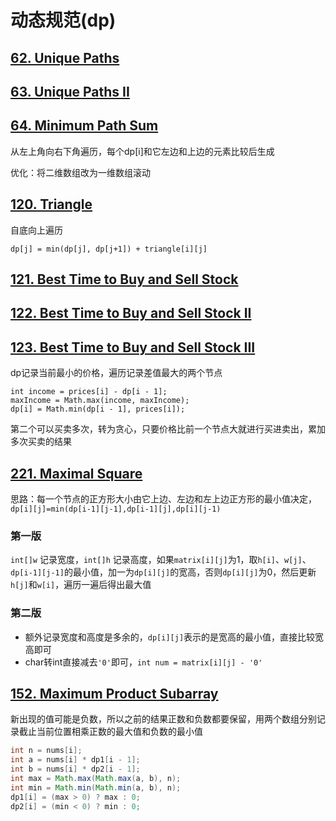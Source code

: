 # 动态规范(dp)

## [62. Unique Paths](https://leetcode.com/problems/unique-paths)
## [63. Unique Paths II](https://leetcode.com/problems/unique-paths-ii)
## [64. Minimum Path Sum](https://leetcode.com/problems/minimum-path-sum)

从左上角向右下角遍历，每个dp[i]和它左边和上边的元素比较后生成

优化：将二维数组改为一维数组滚动

## [120. Triangle](https://leetcode.com/problems/triangle)

自底向上遍历

```                
dp[j] = min(dp[j], dp[j+1]) + triangle[i][j]
```

## [121. Best Time to Buy and Sell Stock](https://leetcode.com/problems/best-time-to-buy-and-sell-stock)
## [122. Best Time to Buy and Sell Stock II](https://leetcode.com/problems/best-time-to-buy-and-sell-stock-ii)
## [123. Best Time to Buy and Sell Stock III](https://leetcode.com/problems/best-time-to-buy-and-sell-stock-iii)

dp记录当前最小的价格，遍历记录差值最大的两个节点
```
int income = prices[i] - dp[i - 1];
maxIncome = Math.max(income, maxIncome);
dp[i] = Math.min(dp[i - 1], prices[i]);
```

第二个可以买卖多次，转为贪心，只要价格比前一个节点大就进行买进卖出，累加多次买卖的结果


## [221. Maximal Square](https://leetcode.com/problems/maximal-square)

思路：每一个节点的正方形大小由它上边、左边和左上边正方形的最小值决定，`dp[i][j]=min(dp[i-1][j-1],dp[i-1][j],dp[i][j-1)`

### 第一版

`int[]w` 记录宽度，`int[]h` 记录高度，如果`matrix[i][j]`为1，取`h[i]`、`w[j]`、`dp[i-1][j-1]`的最小值，加一为`dp[i][j]`的宽高，否则`dp[i][j]`为0，然后更新`h[j]`和`w[i]`，遍历一遍后得出最大值

### 第二版

* 额外记录宽度和高度是多余的，`dp[i][j]`表示的是宽高的最小值，直接比较宽高即可
* char转int直接减去`'0'`即可，`int num = matrix[i][j] - '0'`

## [152. Maximum Product Subarray](https://leetcode.com/problems/maximum-product-subarray/)

新出现的值可能是负数，所以之前的结果正数和负数都要保留，用两个数组分别记录截止当前位置相乘正数的最大值和负数的最小值

```java
int n = nums[i];
int a = nums[i] * dp1[i - 1];
int b = nums[i] * dp2[i - 1];
int max = Math.max(Math.max(a, b), n);
int min = Math.min(Math.min(a, b), n);
dp1[i] = (max > 0) ? max : 0;
dp2[i] = (min < 0) ? min : 0;
```

